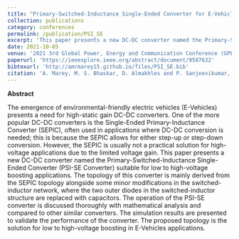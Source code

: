 ```yaml
---
title: "Primary-Switched-Inductance Single-Ended Converter for E-Vehicles Applications"
collection: publications
category: conferences
permalink: /publication/PSI_SE
excerpt: 'This paper presents a new DC-DC converter named the Primary-Switched-Inductance Single-Ended Converter (PSI-SE Converter) suitable for low to high-voltage boosting applications. The topology of this converter is mainly derived from the SEPIC topology alongside some minor modifications in the switched-inductor network, where the two outer diodes in the switched-inductor structure are replaced with capacitors.'
date: 2021-10-05
venue: '2021 3rd Global Power, Energy and Communication Conference (GPECOM)'
paperurl: 'https://ieeexplore.ieee.org/abstract/document/9587632'
bibtexurl: 'http://amrmarey15.github.io/files/PSI_SE.bib'
citation: 'A. Marey, M. S. Bhaskar, D. Almakhles and P. Sanjeevikumar, "Primary-Switched-Inductance Single-Ended Converter for E-Vehicles Applications," 2021 3rd Global Power, Energy and Communication Conference (GPECOM), Antalya, Turkey, 2021.'
---
```


<strong>Abstract</strong>

The emergence of environmental-friendly electric vehicles (E-Vehicles) presents a need for high-static gain DC-DC converters. One of the more popular DC-DC converters is the Single-Ended Primary-Inductance Converter (SEPIC), often used in applications where DC-DC conversion is needed; this is because the SEPIC allows for either step-up or step-down conversion. However, the SEPIC is usually not a practical solution for high-voltage applications due to the limited voltage gain. This paper presents a new DC-DC converter named the Primary-Switched-Inductance Single-Ended Converter (PSI-SE Converter) suitable for low to high-voltage boosting applications. The topology of this converter is mainly derived from the SEPIC topology alongside some minor modifications in the switched-inductor network, where the two outer diodes in the switched-inductor structure are replaced with capacitors. The operation of the PSI-SE converter is discussed thoroughly with mathematical analysis and compared to other similar converters. The simulation results are presented to validate the performance of the converter. The proposed topology is the solution for low to high-voltage boosting in E-Vehicles applications.
